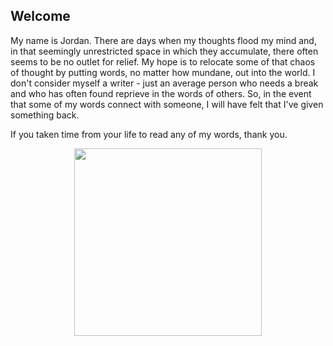 ## Welcome 

My name is Jordan. There are days when my thoughts flood my mind and, in that seemingly unrestricted space in which they accumulate, there often seems to be no outlet for relief. My hope is to relocate some of that chaos of thought by putting words, no matter how mundane, out into the world. I don't consider myself a writer - just an average person who needs a break and who has often found reprieve in the words of others. So, in the event that some of my words connect with someone, I will have felt that I've given something back. 

If you taken time from your life to read any of my words, thank you. 

<img src="https://imgur.com/10vg0G9.png" width="300" style="display: block; margin: 0 auto">
 
